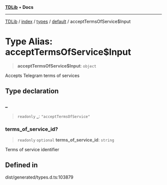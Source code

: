[**TDLib**](../../../../../../README.md) • **Docs**

***

[TDLib](../../../../../../modules.md) / [index](../../../../../README.md) / [types](../../../README.md) / [default](../README.md) / acceptTermsOfService$Input

# Type Alias: acceptTermsOfService$Input

> **acceptTermsOfService$Input**: `object`

Accepts Telegram terms of services

## Type declaration

### \_

> `readonly` **\_**: `"acceptTermsOfService"`

### terms\_of\_service\_id?

> `readonly` `optional` **terms\_of\_service\_id**: `string`

Terms of service identifier

## Defined in

dist/generated/types.d.ts:103879
